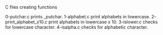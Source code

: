 C files creating functions


0-putchar.c prints _putchar.
1-alphabet.c print alphabets in lowercase.
2-print_alphabet_x10.c print alphabets in lowercase x 10.
3-islower.c checks for lowercase character.
4-isalpha.c checks for alphabetic character. 
